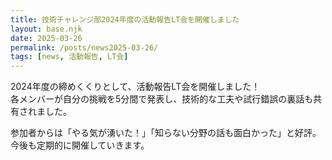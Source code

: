 ```yaml
---
title: 技術チャレンジ部2024年度の活動報告LT会を開催しました
layout: base.njk
date: 2025-03-26
permalink: /posts/news2025-03-26/
tags: [news, 活動報告, LT会]
---
```


2024年度の締めくくりとして、活動報告LT会を開催しました！  
各メンバーが自分の挑戦を5分間で発表し、技術的な工夫や試行錯誤の裏話も共有されました。

参加者からは「やる気が湧いた！」「知らない分野の話も面白かった」と好評。  
今後も定期的に開催していきます。